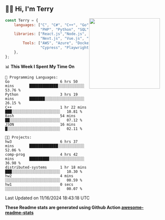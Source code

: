<h2>👋🏻 Hi, I'm Terry</h2>

<img align='right' src="https://media.giphy.com/media/fkZukR450RQ1qnGaq9/giphy.gif" width="230">

```javascript
const Terry = {
    languages: ["C", "C#", "C++", "Go", "Java", "Javascript",
                "PHP", "Python", "SQL", "Typescript"],
    libraries: ["React.js","Node.js", ".Net", "Express.js",
                "Next.js", "Vue.js", "Astro.js", "CUDA"],
        Tools: ["AWS", "Azure", "Docker🐳", "Git", "Figma",
                "Cypress", "Playwright", "Postman", "Jira"],
    },
};
```
<!--START_SECTION:waka-->
📊 **This Week I Spent My Time On** 

```text
💬 Programming Languages: 
Go                       6 hrs 50 mins       █████████████░░░░░░░░░░░░   53.76 % 
Python                   3 hrs 19 mins       ███████░░░░░░░░░░░░░░░░░░   26.15 % 
C++                      1 hr 22 mins        ███░░░░░░░░░░░░░░░░░░░░░░   10.81 % 
Bash                     54 mins             ██░░░░░░░░░░░░░░░░░░░░░░░   07.12 % 
JSON                     16 mins             █░░░░░░░░░░░░░░░░░░░░░░░░   02.11 % 

🐱‍💻 Projects: 
hw3                      6 hrs 37 mins       █████████████░░░░░░░░░░░░   52.06 % 
comp-prog                4 hrs 42 mins       █████████░░░░░░░░░░░░░░░░   36.98 % 
distributed-systems      1 hr 18 mins        ███░░░░░░░░░░░░░░░░░░░░░░   10.30 % 
hw2                      4 mins              ░░░░░░░░░░░░░░░░░░░░░░░░░   00.59 % 
hw1                      0 secs              ░░░░░░░░░░░░░░░░░░░░░░░░░   00.07 % 
```


 Last Updated on 11/16/2024 18:43:18 UTC
<!--END_SECTION:waka-->

**These Readme stats are generated using Github Action [awesome-readme-stats](https://github.com/anmol098/waka-readme-stats)**
